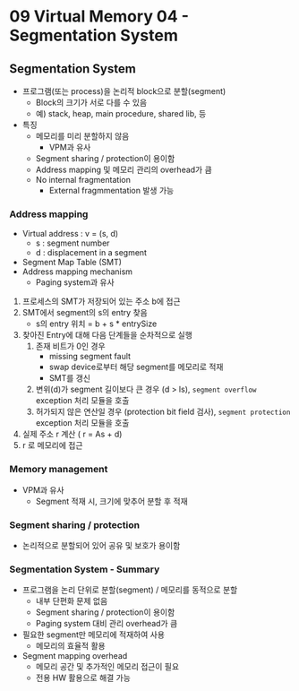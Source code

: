 # 09 Virtual Memory 04 - Segmentation System

## Segmentation System

- 프로그램(또는 process)을 논리적 block으로 분할(segment)
  - Block의 크기가 서로 다를 수 있음
  - 예) stack, heap, main procedure, shared lib, 등
- 특징
  - 메모리를 미리 분할하지 않음
    - VPM과 유사
  - Segment sharing / protection이 용이함
  - Address mapping 및 메모리 관리의 overhead가 큼
  - No internal fragmentation
    - External fragmmentation 발생 가능



### Address mapping

- Virtual address : v = (s, d)
  - s : segment number
  - d : displacement in a segment
- Segment Map Table (SMT)
- Address mapping mechanism
  - Paging system과 유사

1. 프로세스의 SMT가 저장되어 있는 주소 b에 접근
2. SMT에서 segment의 s의 entry 찾음
   - s의 entry 위치 = b + s * entrySize
3. 찾아진 Entry에 대해 다음 단계들을 순차적으로 실행
   1. 존재 비트가 0인 경우
      - missing segment fault
      - swap device로부터 해당 segment를 메모리로 적재
      - SMT를 갱신
   2. 변위(d)가 segment 길이보다 큰 경우 (d > ls), `segment overflow` exception 처리 모듈을 호출
   3. 허가되지 않은 연산일 경우 (protection bit field 검사), `segment protection` exception 처리 모듈을 호출
4. 실제 주소 r 계산 ( r = As + d)
5. r 로 메모리에 접근



### Memory management

- VPM과 유사
  - Segment 적재 시, 크기에 맞추어 분할 후 적재



### Segment sharing / protection

- 논리적으로 분할되어 있어 공유 및 보호가 용이함



### Segmentation System - Summary

- 프로그램을 논리 단위로 분할(segment) / 메모리를 동적으로 분할
  - 내부 단편화 문제 없음
  - Segment sharing / protection이 용이함
  - Paging system 대비 관리 overhead가 큼
- 필요한 segment만 메모리에 적재하여 사용
  - 메모리의 효율적 활용
- Segment mapping overhead
  - 메모리 공간 및 추가적인 메모리 접근이 필요
  - 전용 HW 활용으로 해결 가능